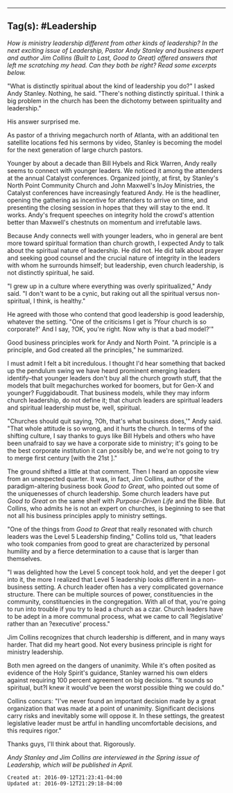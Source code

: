 
---
Tag(s): #Leadership
---

_How is ministry leadership different from other kinds of leadership? In the next exciting issue of Leadership, Pastor Andy Stanley and business expert and author Jim Collins (_Built to Last, Good to Great_) offered answers that left me scratching my head. Can they both be right? Read some excerpts below._

"What is distinctly spiritual about the kind of leadership you do?" I asked Andy Stanley. Nothing, he said. "There's nothing distinctly spiritual. I think a big problem in the church has been the dichotomy between spirituality and leadership."

His answer surprised me.

As pastor of a thriving megachurch north of Atlanta, with an additional ten satellite locations fed his sermons by video, Stanley is becoming the model for the next generation of large church pastors.

Younger by about a decade than Bill Hybels and Rick Warren, Andy really seems to connect with younger leaders. We noticed it among the attenders at the annual Catalyst conferences. Organized jointly, at first, by Stanley's North Point Community Church and John Maxwell's InJoy Ministries, the Catalyst conferences have increasingly featured Andy. He is the headliner, opening the gathering as incentive for attenders to arrive on time, and presenting the closing session in hopes that they will stay to the end. It works. Andy's frequent speeches on integrity hold the crowd's attention better than Maxwell's chestnuts on momentum and irrefutable laws.

Because Andy connects well with younger leaders, who in general are bent more toward spiritual formation than church growth, I expected Andy to talk about the spiritual nature of leadership. He did not. He did talk about prayer and seeking good counsel and the crucial nature of integrity in the leaders with whom he surrounds himself; but leadership, even church leadership, is not distinctly spiritual, he said.

"I grew up in a culture where everything was overly spiritualized," Andy said. "I don't want to be a cynic, but raking out all the spiritual versus non-spiritual, I think, is healthy."

He agreed with those who contend that good leadership is good leadership, whatever the setting. "One of the criticisms I get is ?Your church is so corporate?' And I say, ?OK, you're right. Now why is that a bad model?'"

Good business principles work for Andy and North Point. "A principle is a principle, and God created all the principles," he summarized.

I must admit I felt a bit incredulous. I thought I'd hear something that backed up the pendulum swing we have heard prominent emerging leaders identify–that younger leaders don't buy all the church growth stuff, that the models that built megachurches worked for boomers, but for Gen-X and younger? Fuggidaboudit. That business models, while they may inform church leadership, do not define it; that church leaders are spiritual leaders and spiritual leadership must be, well, spiritual.

"Churches should quit saying, ?Oh, that's what business does,'" Andy said. "That whole attitude is so wrong, and it hurts the church. In terms of the shifting culture, I say thanks to guys like Bill Hybels and others who have been unafraid to say we have a corporate side to ministry; it's going to be the best corporate institution it can possibly be, and we're not going to try to merge first century \[with the 21st \]."

The ground shifted a little at that comment. Then I heard an opposite view from an unexpected quarter. It was, in fact, Jim Collins, author of the paradigm-altering business book _Good to Great_, who pointed out some of the uniquenesses of church leadership. Some church leaders have put _Good to Great_ on the same shelf with _Purpose-Driven Life_ and the Bible. But Collins, who admits he is not an expert on churches, is beginning to see that not all his business principles apply to ministry settings.

"One of the things from _Good to Great_ that really resonated with church leaders was the Level 5 Leadership finding," Collins told us, "that leaders who took companies from good to great are characterized by personal humility and by a fierce determination to a cause that is larger than themselves.

"I was delighted how the Level 5 concept took hold, and yet the deeper I got into it, the more I realized that Level 5 leadership looks different in a non-business setting. A church leader often has a very complicated governance structure. There can be multiple sources of power, constituencies in the community, constituencies in the congregation. With all of that, you're going to run into trouble if you try to lead a church as a czar. Church leaders have to be adept in a more communal process, what we came to call ?legislative' rather than an ?executive' process."

Jim Collins recognizes that church leadership is different, and in many ways harder. That did my heart good. Not every business principle is right for ministry leadership.

Both men agreed on the dangers of unanimity. While it's often posited as evidence of the Holy Spirit's guidance, Stanley warned his own elders against requiring 100 percent agreement on big decisions. "It sounds so spiritual, but?I knew it would've been the worst possible thing we could do."

Collins concurs: "I've never found an important decision made by a great organization that was made at a point of unanimity. Significant decisions carry risks and inevitably some will oppose it. In these settings, the greatest legislative leader must be artful in handling uncomfortable decisions, and this requires rigor."

Thanks guys, I'll think about that. Rigorously.

_Andy Stanley and Jim Collins are interviewed in the Spring issue of Leadership, which will be published in April._

    Created at: 2016-09-12T21:23:41-04:00
    Updated at: 2016-09-12T21:29:18-04:00

